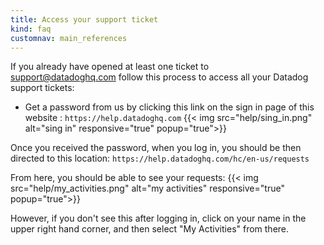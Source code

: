 ```yaml
---
title: Access your support ticket
kind: faq
customnav: main_references
---
```


If you already have opened at least one ticket to support@datadoghq.com follow this process to access all your Datadog support tickets:

* Get a password from us by clicking this link on the sign in page of this website : `https://help.datadoghq.com`
    {{< img src="help/sing_in.png" alt="sing in" responsive="true" popup="true">}}

Once you received the password, when you log in, you should be then directed to this location: `https://help.datadoghq.com/hc/en-us/requests`

From here, you should be able to see your requests:
    {{< img src="help/my_activities.png" alt="my activities" responsive="true" popup="true">}}

However, if you don't see this after logging in, click on your name in the upper right hand corner, and then select "My Activities" from there. 